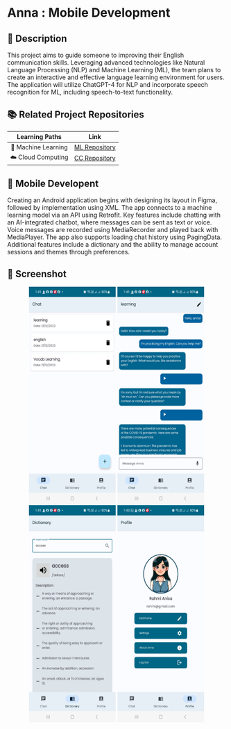 # Anna : Mobile Development

## 📑 Description
This project aims to guide someone to improving their English communication skills. Leveraging advanced technologies like Natural Language Processing (NLP) and Machine Learning (ML), the team plans to create an interactive and effective language learning environment for users. The application will utilize ChatGPT-4 for NLP and incorporate speech recognition for ML, including speech-to-text functionality.

## 📚 Related Project Repositories
|   Learning Paths      |                           Link                            |
| :-------------------: | :-------------------------------------------------------: |
| 🤖 Machine Learning   | [ML Repository](https://github.com/Anna-Bangkit-2023/ML) |
| ☁️ Cloud Computing    | [CC Repository](https://github.com/Anna-Bangkit-2023/CC) |

## 📱 Mobile Developent
Creating an Android application begins with designing its layout in Figma, followed by implementation using XML. The app connects to a machine learning model via an API using Retrofit. Key features include chatting with an AI-integrated chatbot, where messages can be sent as text or voice. Voice messages are recorded using MediaRecorder and played back with MediaPlayer. The app also supports loading chat history using PagingData. Additional features include a dictionary and the ability to manage account sessions and themes through preferences.

## 📲 Screenshot
<p align="center">
  <img src="https://github.com/Anna-Bangkit-2023/.github/blob/main/assets/image1.jpg?raw=true" alt="list chat" width="200" height="500">
  <img src="https://github.com/Anna-Bangkit-2023/.github/blob/main/assets/image2.jpg?raw=true" alt="list chat" width="200" height="500">
  <img src="https://github.com/Anna-Bangkit-2023/.github/blob/main/assets/image3.jpg?raw=true" alt="list chat" width="200" height="500">
  <img src="https://github.com/Anna-Bangkit-2023/.github/blob/main/assets/image4.jpg?raw=true" alt="list chat" width="200" height="500">
</p>
